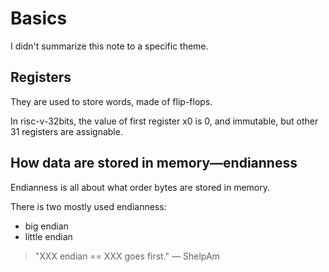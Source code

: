 # Basics

I didn't summarize this note to a specific theme.

## Registers

They are used to store words, made of flip-flops.

In risc-v-32bits, the value of first register x0 is 0, and immutable, but other
31 registers are assignable.

## How data are stored in memory—endianness

Endianness is all about what order bytes are stored in memory.

There is two mostly used endianness:

- big endian
- little endian

> "XXX endian == XXX goes first." — ShelpAm
